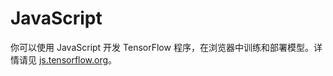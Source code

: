 # JavaScript

你可以使用 JavaScript 开发 TensorFlow 程序，在浏览器中训练和部署模型。详情请见 [js.tensorflow.org](https://js.tensorflow.org)。
